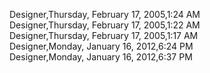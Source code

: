 ﻿Designer,Thursday, February 17, 2005,1:24 AM  Designer,Thursday, February 17, 2005,1:22 AM  Designer,Thursday, February 17, 2005,1:17 AM  Designer,Monday, January 16, 2012,6:24 PM  Designer,Monday, January 16, 2012,6:37 PM